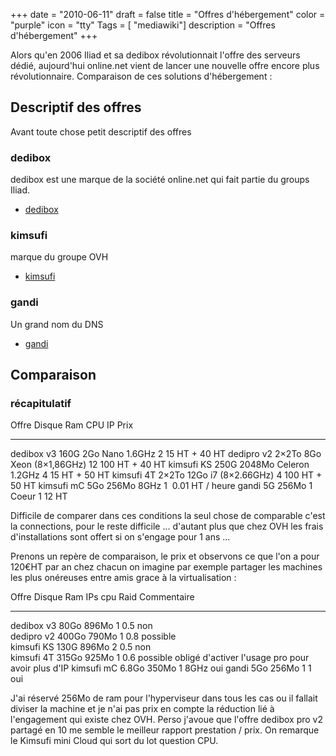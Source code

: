 +++
date = "2010-06-11"
draft = false
title = "Offres d'hébergement"
color = "purple"
icon = "tty"
Tags = [ "mediawiki"]
description = "Offres d'hébergement"
+++

Alors qu'en 2006 Iliad et sa dedibox révolutionnait l'offre des serveurs
dédié, aujourd'hui online.net vient de lancer une nouvelle offre encore
plus révolutionnaire. Comparaison de ces solutions d'hébergement :

Descriptif des offres
---------------------

Avant toute chose petit descriptif des offres

### dedibox

dedibox est une marque de la société online.net qui fait partie du
groups Iliad.

-   [dedibox](http://www.dedibox.fr)

### kimsufi

marque du groupe OVH

-   [kimsufi](http://www.kimsufi.com/)

### gandi

Un grand nom du DNS

-   [gandi](https://www.gandi.net/hebergement/)

Comparaison
-----------

### récapitulatif

  Offre        Disque   Ram      CPU                IP   Prix
  ------------ -------- -------- ------------------ ---- ------------------
  dedibox v3   160G     2Go      Nano 1.6GHz        2    15 HT + 40 HT
  dedipro v2   2×2To    8Go      Xeon (8×1,86GHz)   12   100 HT + 40 HT
  kimsufi KS   250G     2048Mo   Celeron 1.2GHz     4    15 HT + 50 HT
  kimsufi 4T   2×2To    12Go     i7 (8×2.66GHz)     4    100 HT + 50 HT
  kimsufi mC   5Go      256Mo    8GHz               1     0.01 HT / heure
  gandi        5G       256Mo    1 Coeur            1    12 HT

Difficile de comparer dans ces conditions la seul chose de comparable
c'est la connections, pour le reste difficile ... d'autant plus que chez
OVH les frais d'installations sont offert si on s'engage pour 1 ans ...

Prenons un repère de comparaison, le prix et observons ce que l'on a
pour 120€HT par an chez chacun on imagine par exemple partager les
machines les plus onéreuses entre amis grace à la virtualisation :

  Offre        Disque   Ram     IPs   cpu    Raid       Commentaire
  ------------ -------- ------- ----- ------ ---------- ---------------------------------------------------
  dedibox v3   80Go     896Mo   1     0.5    non        
  dedipro v2   400Go    790Mo   1     0.8    possible   
  kimsufi KS   130G     896Mo   2     0.5    non        
  kimsufi 4T   315Go    925Mo   1     0.6    possible   obligé d'activer l'usage pro pour avoir plus d'IP
  kimsufi mC   6.8Go    350Mo   1     8GHz   oui
  gandi        5Go      256Mo   1     1      oui

J'ai réservé 256Mo de ram pour l'hyperviseur dans tous les cas ou il
fallait diviser la machine et je n'ai pas prix en compte la réduction
lié à l'engagement qui existe chez OVH. Perso j'avoue que l'offre
dedibox pro v2 partagé en 10 me semble le meilleur rapport prestation /
prix. On remarque le Kimsufi mini Cloud qui sort du lot question CPU.
